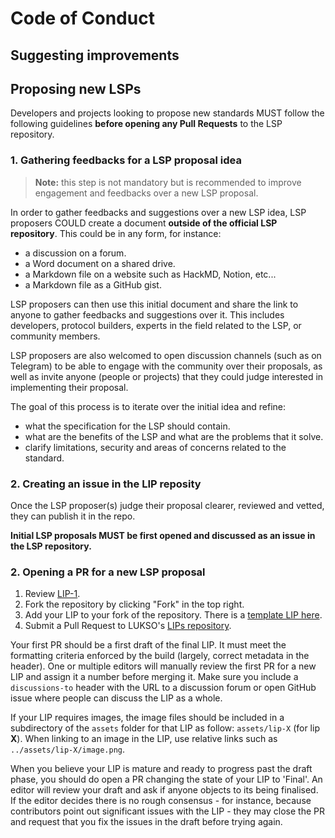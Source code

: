 # Code of Conduct

## Suggesting improvements

## Proposing new LSPs

Developers and projects looking to propose new standards MUST follow the following guidelines **before opening any Pull Requests** to the LSP repository.

### 1. Gathering feedbacks for a LSP proposal idea

> **Note:** this step is not mandatory but is recommended to improve engagement and feedbacks over a new LSP proposal.

In order to gather feedbacks and suggestions over a new LSP idea, LSP proposers COULD create a document **outside of the official LSP repository**. This could be in any form, for instance:

- a discussion on a forum.
- a Word document on a shared drive.
- a Markdown file on a website such as HackMD, Notion, etc...
- a Markdown file as a GitHub gist.

LSP proposers can then use this initial document and share the link to anyone to gather feedbacks and suggestions over it. This includes developers, protocol builders, experts in the field related to the LSP, or community members.

LSP proposers are also welcomed to open discussion channels (such as on Telegram) to be able to engage with the community over their proposals, as well as invite anyone (people or projects) that they could judge interested in implementing their proposal.

The goal of this process is to iterate over the initial idea and refine:

- what the specification for the LSP should contain.
- what are the benefits of the LSP and what are the problems that it solve.
- clarify limitations, security and areas of concerns related to the standard.

### 2. Creating an issue in the LIP reposity

Once the LSP proposer(s) judge their proposal clearer, reviewed and vetted, they can publish it in the repo.

**Initial LSP proposals MUST be first opened and discussed as an issue in the LSP repository.**

### 2. Opening a PR for a new LSP proposal

1.  Review [LIP-1](LIPs/lip-1.md).
2.  Fork the repository by clicking "Fork" in the top right.
3.  Add your LIP to your fork of the repository. There is a [template LIP here](lip-X.md).
4.  Submit a Pull Request to LUKSO's [LIPs repository](https://github.com/lukso-network/LIPs).

Your first PR should be a first draft of the final LIP. It must meet the formatting criteria enforced by the build (largely, correct metadata in the header). One or multiple editors will manually review the first PR for a new LIP and assign it a number before merging it. Make sure you include a `discussions-to` header with the URL to a discussion forum or open GitHub issue where people can discuss the LIP as a whole.

If your LIP requires images, the image files should be included in a subdirectory of the `assets` folder for that LIP as follow: `assets/lip-X` (for lip **X**). When linking to an image in the LIP, use relative links such as `../assets/lip-X/image.png`.

When you believe your LIP is mature and ready to progress past the draft phase, you should do open a PR changing the state of your LIP to 'Final'. An editor will review your draft and ask if anyone objects to its being finalised. If the editor decides there is no rough consensus - for instance, because contributors point out significant issues with the LIP - they may close the PR and request that you fix the issues in the draft before trying again.
